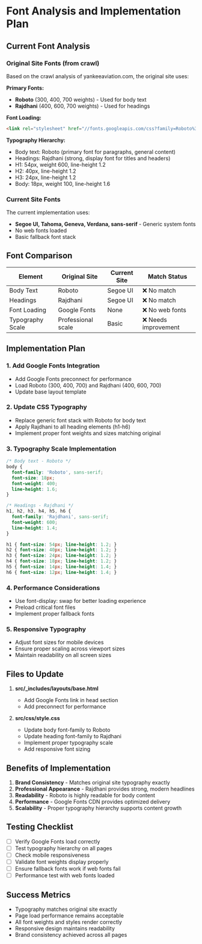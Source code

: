 # Font Analysis and Implementation Plan

## Current Font Analysis

### Original Site Fonts (from crawl)
Based on the crawl analysis of yankeeaviation.com, the original site uses:

**Primary Fonts:**
- **Roboto** (300, 400, 700 weights) - Used for body text
- **Rajdhani** (400, 600, 700 weights) - Used for headings

**Font Loading:**
```html
<link rel="stylesheet" href="//fonts.googleapis.com/css?family=Roboto%3A300%2C400%2C700%7CRajdhani%3A400%2C700%2C600&ver=6.8.1" media="all">
```

**Typography Hierarchy:**
- Body text: Roboto (primary font for paragraphs, general content)
- Headings: Rajdhani (strong, display font for titles and headers)
- H1: 54px, weight 600, line-height 1.2
- H2: 40px, line-height 1.2
- H3: 24px, line-height 1.2
- Body: 18px, weight 100, line-height 1.6

### Current Site Fonts
The current implementation uses:
- **Segoe UI, Tahoma, Geneva, Verdana, sans-serif** - Generic system fonts
- No web fonts loaded
- Basic fallback font stack

## Font Comparison

| Element | Original Site | Current Site | Match Status |
|---------|---------------|--------------|--------------|
| Body Text | Roboto | Segoe UI | ❌ No match |
| Headings | Rajdhani | Segoe UI | ❌ No match |
| Font Loading | Google Fonts | None | ❌ No web fonts |
| Typography Scale | Professional scale | Basic | ❌ Needs improvement |

## Implementation Plan

### 1. Add Google Fonts Integration
- Add Google Fonts preconnect for performance
- Load Roboto (300, 400, 700) and Rajdhani (400, 600, 700)
- Update base layout template

### 2. Update CSS Typography
- Replace generic font stack with Roboto for body text
- Apply Rajdhani to all heading elements (h1-h6)
- Implement proper font weights and sizes matching original

### 3. Typography Scale Implementation
```css
/* Body text - Roboto */
body {
  font-family: 'Roboto', sans-serif;
  font-size: 18px;
  font-weight: 400;
  line-height: 1.6;
}

/* Headings - Rajdhani */
h1, h2, h3, h4, h5, h6 {
  font-family: 'Rajdhani', sans-serif;
  font-weight: 600;
  line-height: 1.4;
}

h1 { font-size: 54px; line-height: 1.2; }
h2 { font-size: 40px; line-height: 1.2; }
h3 { font-size: 24px; line-height: 1.2; }
h4 { font-size: 18px; line-height: 1.2; }
h5 { font-size: 14px; line-height: 1.4; }
h6 { font-size: 12px; line-height: 1.4; }
```

### 4. Performance Considerations
- Use font-display: swap for better loading experience
- Preload critical font files
- Implement proper fallback fonts

### 5. Responsive Typography
- Adjust font sizes for mobile devices
- Ensure proper scaling across viewport sizes
- Maintain readability on all screen sizes

## Files to Update

1. **src/_includes/layouts/base.html**
   - Add Google Fonts link in head section
   - Add preconnect for performance

2. **src/css/style.css**
   - Update body font-family to Roboto
   - Update heading font-family to Rajdhani
   - Implement proper typography scale
   - Add responsive font sizing

## Benefits of Implementation

1. **Brand Consistency** - Matches original site typography exactly
2. **Professional Appearance** - Rajdhani provides strong, modern headlines
3. **Readability** - Roboto is highly readable for body content
4. **Performance** - Google Fonts CDN provides optimized delivery
5. **Scalability** - Proper typography hierarchy supports content growth

## Testing Checklist

- [ ] Verify Google Fonts load correctly
- [ ] Test typography hierarchy on all pages
- [ ] Check mobile responsiveness
- [ ] Validate font weights display properly
- [ ] Ensure fallback fonts work if web fonts fail
- [ ] Performance test with web fonts loaded

## Success Metrics

- Typography matches original site exactly
- Page load performance remains acceptable
- All font weights and styles render correctly
- Responsive design maintains readability
- Brand consistency achieved across all pages